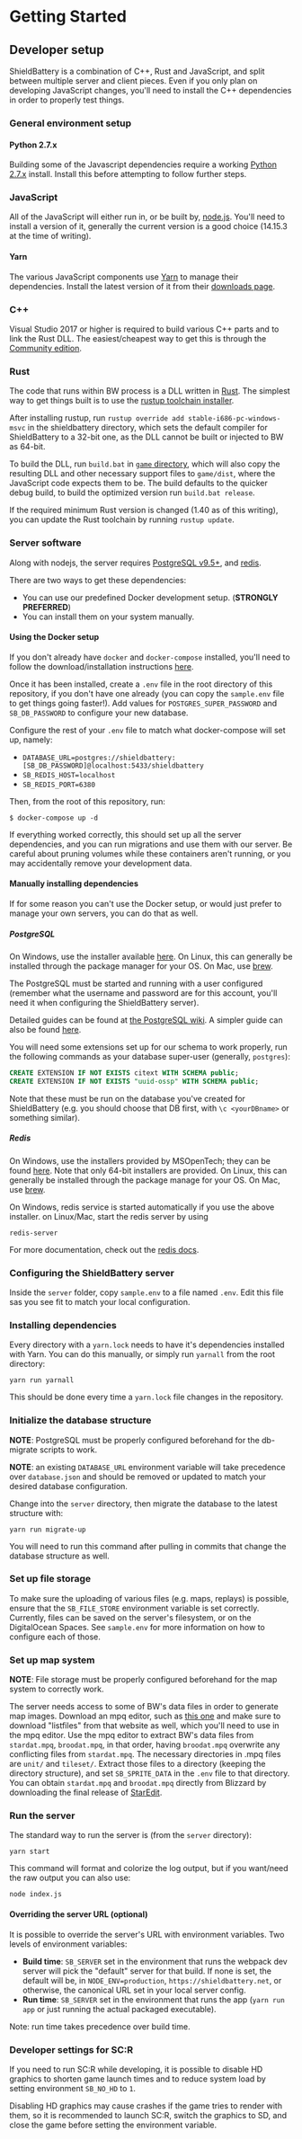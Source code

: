 # Getting Started

## Developer setup

ShieldBattery is a combination of C++, Rust and JavaScript, and split between multiple server and client
pieces. Even if you only plan on developing JavaScript changes, you'll need to install the C++
dependencies in order to properly test things.

### General environment setup

#### Python 2.7.x

Building some of the Javascript dependencies require a working [Python 2.7.x](http://www.python.org/download/) install. Install this before
attempting to follow further steps.

### JavaScript

All of the JavaScript will either run in, or be built by, [node.js](https://nodejs.org). You'll need
to install a version of it, generally the current version is a good choice (14.15.3 at the time of
writing).

#### Yarn

The various JavaScript components use [Yarn](https://yarnpkg.com/) to manage their dependencies.
Install the latest version of it from their [downloads page](https://yarnpkg.com/en/docs/install).

### C++

Visual Studio 2017 or higher is required to build various C++ parts and to link the Rust DLL.
The easiest/cheapest way to get this is through the
[Community edition](https://www.visualstudio.com/en-us/downloads/download-visual-studio-vs.aspx).

### Rust

The code that runs within BW process is a DLL written in [Rust](https://rust-lang.org). The
simplest way to get things built is to use the [rustup toolchain installer](https://rustup.rs).

After installing rustup, run `rustup override add stable-i686-pc-windows-msvc` in the
shieldbattery directory, which sets the default compiler for ShieldBattery to a 32-bit one, as the
DLL cannot be built or injected to BW as 64-bit.

To build the DLL, run `build.bat` in [`game` directory](../game), which will also copy the
resulting DLL and other necessary support files to `game/dist`, where the JavaScript code expects
them to be. The build defaults to the quicker debug build, to build the optimized version run
`build.bat release`.

If the required minimum Rust version is changed (1.40 as of this writing), you can update the Rust
toolchain by running `rustup update`.

### Server software

Along with nodejs, the server requires [PostgreSQL v9.5+](http://postgresql.org), and
[redis](http://redis.io).

There are two ways to get these dependencies:

- You can use our predefined Docker development setup. (**STRONGLY PREFERRED**)
- You can install them on your system manually.

#### Using the Docker setup

If you don't already have `docker` and `docker-compose` installed, you'll need to follow the
download/installation instructions [here](https://docs.docker.com/desktop/#download-and-install).

Once it has been installed, create a `.env` file in the root directory of this repository, if you
don't have one already (you can copy the `sample.env` file to get things going faster!). Add values
for `POSTGRES_SUPER_PASSWORD` and `SB_DB_PASSWORD` to configure your new database.

Configure the rest of your `.env` file to match what docker-compose will set up, namely:

- `DATABASE_URL=postgres://shieldbattery:[SB_DB_PASSWORD]@localhost:5433/shieldbattery`
- `SB_REDIS_HOST=localhost`
- `SB_REDIS_PORT=6380`

Then, from the root of this repository, run:

```
$ docker-compose up -d
```

If everything worked correctly, this should set up all the server dependencies, and you can run
migrations and use them with our server. Be careful about pruning volumes while these containers
aren't running, or you may accidentally remove your development data.

#### Manually installing dependencies

If for some reason you can't use the Docker setup, or would just prefer to manage your own
servers, you can do that as well.

##### PostgreSQL

On Windows, use the installer available [here](http://www.postgresql.org/download/windows/). On
Linux, this can generally be installed through the package manager for your OS. On Mac, use
[brew](http://brew.sh).

The PostgreSQL must be started and running with a user configured (remember what the username and
password are for this account, you'll need it when configuring the ShieldBattery server).

Detailed guides can be found at
[the PostgreSQL wiki](https://wiki.postgresql.org/wiki/Detailed_installation_guides). A simpler
guide can also be found
[here](http://www.thegeekstuff.com/2009/04/linux-postgresql-install-and-configure-from-source/).

You will need some extensions set up for our schema to work properly, run the following commands
as your database super-user (generally, `postgres`):

```sql
CREATE EXTENSION IF NOT EXISTS citext WITH SCHEMA public;
CREATE EXTENSION IF NOT EXISTS "uuid-ossp" WITH SCHEMA public;
```

Note that these must be run on the database you've created for ShieldBattery (e.g. you should
choose that DB first, with `\c <yourDBname>` or something similar).

##### Redis

On Windows, use the installers provided by MSOpenTech; they can be found [here](https://github.com/MSOpenTech/redis/releases). Note that only 64-bit installers are provided.
On Linux, this can generally be installed through the package manage for your OS. On Mac, use
[brew](http://brew.sh).

On Windows, redis service is started automatically if you use the above installer. on Linux/Mac, start the
redis server by using

```
redis-server
```

For more documentation, check out the [redis docs](http://redis.io/documentation).

### Configuring the ShieldBattery server

Inside the `server` folder, copy `sample.env` to a file named `.env`. Edit this file sas you see fit
to match your local configuration.

### Installing dependencies

Every directory with a `yarn.lock` needs to have it's dependencies installed with Yarn. You can do
this manually, or simply run `yarnall` from the root directory:

```
yarn run yarnall
```

This should be done every time a `yarn.lock` file changes in the repository.

### Initialize the database structure

**NOTE**: PostgreSQL must be properly configured beforehand for the db-migrate scripts to work.

**NOTE**: an existing `DATABASE_URL` environment variable will take precedence over `database.json`
and should be removed or updated to match your desired database configuration.

Change into the `server` directory, then migrate the database to the latest structure with:

```
yarn run migrate-up
```

You will need to run this command after pulling in commits that change the database structure as
well.

### Set up file storage

To make sure the uploading of various files (e.g. maps, replays) is possible, ensure that the
`SB_FILE_STORE` environment variable is set correctly. Currently, files can be saved on the server's
filesystem, or on the DigitalOcean Spaces. See `sample.env` for more information on how to configure
each of those.

### Set up map system

**NOTE**: File storage must be properly configured beforehand for the map system to correctly work.

The server needs access to some of BW's data files in order to generate map images. Download an mpq
editor, such as [this one](http://www.zezula.net/en/mpq/download.html) and make sure to download
"listfiles" from that website as well, which you'll need to use in the mpq editor. Use the mpq
editor to extract BW's data files from `stardat.mpq`, `broodat.mpq`, in that order, having
`broodat.mpq` overwrite any conflicting files from `stardat.mpq`. The necessary directories in
.mpq files are `unit/` and `tileset/`. Extract those files to a directory (keeping the directory
structure), and set `SB_SPRITE_DATA` in the `.env` file to that directory. You can obtain `stardat.mpq` 
and `broodat.mpq` directly from Blizzard by downloading the final release of [StarEdit](http://download.blizzard.com/pub/starcraft/StarEdit/StarEdit.zip).

### Run the server

The standard way to run the server is (from the `server` directory):

```
yarn start
```

This command will format and colorize the log output, but if you want/need the raw output you can
also use:

```
node index.js
```

#### Overriding the server URL (optional)

It is possible to override the server's URL with environment variables. Two levels of environment variables:

- **Build time**: `SB_SERVER` set in the environment that runs the webpack dev server will pick the
  "default" server for that build. If none is set, the default will be, in `NODE_ENV=production`,
  `https://shieldbattery.net`, or otherwise, the canonical URL set in your local server config.
- **Run time**: `SB_SERVER` set in the environment that runs the app (`yarn run app` or just running the
  actual packaged executable).

Note: run time takes precedence over build time.

### Developer settings for SC:R

If you need to run SC:R while developing, it is possible to disable HD graphics to shorten game
launch times and to reduce system load by setting environment `SB_NO_HD` to `1`.

Disabling HD graphics may cause crashes if the game tries to render with them, so it is recommended
to launch SC:R, switch the graphics to SD, and close the game before setting the environment
variable.
